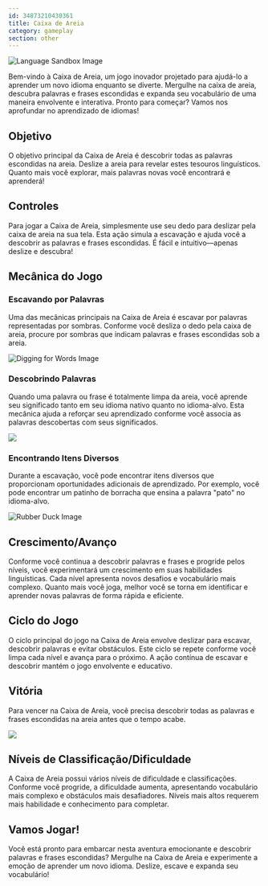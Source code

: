 ```yaml
---
id: 34873210430361
title: Caixa de Areia
category: gameplay
section: other
---
```

![Language Sandbox Image](https://help.studycat.com/hc/article_attachments/34873193987353)

Bem-vindo à Caixa de Areia, um jogo inovador projetado para ajudá-lo a aprender um novo idioma enquanto se diverte. Mergulhe na caixa de areia, descubra palavras e frases escondidas e expanda seu vocabulário de uma maneira envolvente e interativa. Pronto para começar? Vamos nos aprofundar no aprendizado de idiomas!

## Objetivo

O objetivo principal da Caixa de Areia é descobrir todas as palavras escondidas na areia. Deslize a areia para revelar estes tesouros linguísticos. Quanto mais você explorar, mais palavras novas você encontrará e aprenderá!

## Controles

Para jogar a Caixa de Areia, simplesmente use seu dedo para deslizar pela caixa de areia na sua tela. Esta ação simula a escavação e ajuda você a descobrir as palavras e frases escondidas. É fácil e intuitivo—apenas deslize e descubra!

## Mecânica do Jogo

### Escavando por Palavras

Uma das mecânicas principais na Caixa de Areia é escavar por palavras representadas por sombras. Conforme você desliza o dedo pela caixa de areia, procure por sombras que indicam palavras e frases escondidas sob a areia.

![Digging for Words Image](https://help.studycat.com/hc/article_attachments/34873193990169)

### Descobrindo Palavras

Quando uma palavra ou frase é totalmente limpa da areia, você aprende seu significado tanto em seu idioma nativo quanto no idioma-alvo. Esta mecânica ajuda a reforçar seu aprendizado conforme você associa as palavras descobertas com seus significados.

![](https://help.studycat.com/hc/article_attachments/34967533998745)

### Encontrando Itens Diversos

Durante a escavação, você pode encontrar itens diversos que proporcionam oportunidades adicionais de aprendizado. Por exemplo, você pode encontrar um patinho de borracha que ensina a palavra "pato" no idioma-alvo.

![Rubber Duck Image](https://help.studycat.com/hc/article_attachments/34873210402585)

## Crescimento/Avanço

Conforme você continua a descobrir palavras e frases e progride pelos níveis, você experimentará um crescimento em suas habilidades linguísticas. Cada nível apresenta novos desafios e vocabulário mais complexo. Quanto mais você joga, melhor você se torna em identificar e aprender novas palavras de forma rápida e eficiente.

## Ciclo do Jogo

O ciclo principal do jogo na Caixa de Areia envolve deslizar para escavar, descobrir palavras e evitar obstáculos. Este ciclo se repete conforme você limpa cada nível e avança para o próximo. A ação contínua de escavar e descobrir mantém o jogo envolvente e educativo.

## Vitória

Para vencer na Caixa de Areia, você precisa descobrir todas as palavras e frases escondidas na areia antes que o tempo acabe.

![](https://help.studycat.com/hc/article_attachments/34967564471577)

## Níveis de Classificação/Dificuldade

A Caixa de Areia possui vários níveis de dificuldade e classificações. Conforme você progride, a dificuldade aumenta, apresentando vocabulário mais complexo e obstáculos mais desafiadores. Níveis mais altos requerem mais habilidade e conhecimento para completar.

## Vamos Jogar!

Você está pronto para embarcar nesta aventura emocionante e descobrir palavras e frases escondidas? Mergulhe na Caixa de Areia e experimente a emoção de aprender um novo idioma. Deslize, escave e expanda seu vocabulário!

